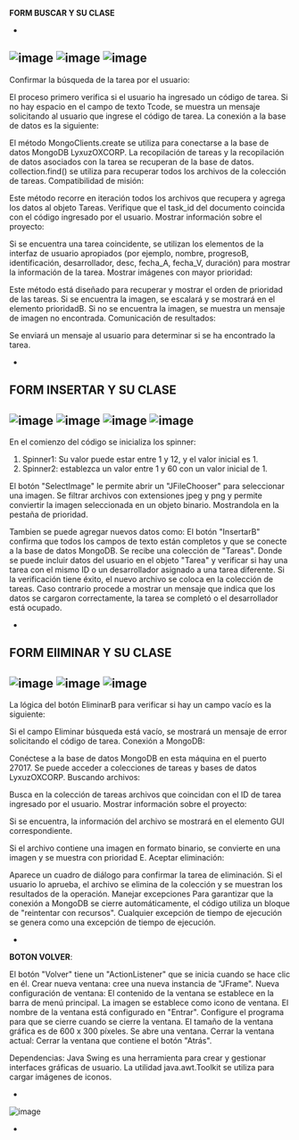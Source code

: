 
**FORM BUSCAR Y SU CLASE**

-
![image](https://github.com/user-attachments/assets/89f398eb-37bf-4d66-aa61-4b3d9af96247)
![image](https://github.com/user-attachments/assets/08997762-3be4-42d5-9de5-d14ff085bba4)
![image](https://github.com/user-attachments/assets/acf38e07-9724-4c3a-b9ac-189b1694a376)
-
Confirmar la búsqueda de la tarea por el usuario:

El proceso primero verifica si el usuario ha ingresado un código de tarea. Si no hay espacio en el campo de texto Tcode, se muestra un mensaje solicitando al usuario que ingrese el código de tarea. La conexión a la base de datos es la siguiente:

El método MongoClients.create se utiliza para conectarse a la base de datos MongoDB LyxuzOXCORP. La recopilación de tareas y la recopilación de datos asociados con la tarea se recuperan de la base de datos. collection.find() se utiliza para recuperar todos los archivos de la colección de tareas. Compatibilidad de misión:

Este método recorre en iteración todos los archivos que recupera y agrega los datos al objeto Tareas. Verifique que el task_id del documento coincida con el código ingresado por el usuario.
Mostrar información sobre el proyecto:

Si se encuentra una tarea coincidente, se utilizan los elementos de la interfaz de usuario apropiados (por ejemplo, nombre, progresoB, identificación, desarrollador, desc, fecha_A, fecha_V, duración) para mostrar la información de la tarea. Mostrar imágenes con mayor prioridad:

Este método está diseñado para recuperar y mostrar el orden de prioridad de las tareas. Si se encuentra la imagen, se escalará y se mostrará en el elemento prioridadB. Si no se encuentra la imagen, se muestra un mensaje de imagen no encontrada. Comunicación de resultados:

Se enviará un mensaje al usuario para determinar si se ha encontrado la tarea.

-
**FORM INSERTAR Y SU CLASE**
-
![image](https://github.com/user-attachments/assets/775f8378-298d-4934-8d59-014763c73c89)
![image](https://github.com/user-attachments/assets/81cd90ba-1f3b-4f40-b9d6-f6e821b2047e)
![image](https://github.com/user-attachments/assets/760a0e0e-2412-4aa8-b993-e92fd6b04c31)
![image](https://github.com/user-attachments/assets/7eacbb12-b237-4f27-bc5b-815664d2a9e9)
-
En el comienzo del código se inicializa los spinner:
1. Spinner1: Su valor puede estar entre 1 y 12, y el valor inicial es 1.
2. Spinner2: establezca un valor entre 1 y 60 con un valor inicial de 1. 

El botón "SelectImage" le permite abrir un "JFileChooser" para seleccionar una imagen. Se filtrar archivos con extensiones jpeg y png y permite conviertir la imagen seleccionada en un objeto binario. Mostrandola en la pestaña de prioridad.

Tambien se puede agregar nuevos datos como:
El botón "InsertarB" confirma que todos los campos de texto están completos  y que se conecte a la base de datos MongoDB. Se recibe una colección de "Tareas". Donde se puede incluir datos del usuario en el objeto "Tarea" y  verificar si hay una tarea con el mismo ID o un desarrollador asignado a una tarea diferente. Si la verificación tiene éxito, el nuevo archivo se coloca en la colección de tareas. Caso contrario procede a mostrar un mensaje que indica que los datos se cargaron correctamente, la tarea se completó o el desarrollador está ocupado.

-
**FORM ElIMINAR Y SU CLASE**
-
![image](https://github.com/user-attachments/assets/fa4c9736-9b8a-4f15-a2f1-2888fbbd1731)
![image](https://github.com/user-attachments/assets/3b25dbf9-d260-4fb6-96f2-bbf70018da2e)
![image](https://github.com/user-attachments/assets/74930db2-88ee-4bb8-8b62-0f5039ffa28d)
-
La lógica del botón EliminarB para verificar si hay un campo vacío es la siguiente:

Si el campo Eliminar búsqueda está vacío, se mostrará un mensaje de error solicitando el código de tarea. Conexión a MongoDB:

Conéctese a la base de datos MongoDB en esta máquina en el puerto 27017. Se puede acceder a colecciones de tareas y bases de datos LyxuzOXCORP. Buscando archivos:

Busca en la colección de tareas archivos que coincidan con el ID de tarea ingresado por el usuario. Mostrar información sobre el proyecto:

Si se encuentra, la información del archivo se mostrará en el elemento GUI correspondiente.

Si el archivo contiene una imagen en formato binario, se convierte en una imagen y se muestra con prioridad E. Aceptar eliminación:

Aparece un cuadro de diálogo para confirmar la tarea de eliminación. Si el usuario lo aprueba, el archivo se elimina de la colección y se muestran los resultados de la operación. Manejar excepciones
Para garantizar que la conexión a MongoDB se cierre automáticamente, el código utiliza un bloque de "reintentar con recursos". Cualquier excepción de tiempo de ejecución se genera como una excepción de tiempo de ejecución.


-
 **BOTON VOLVER**:
 
El botón "Volver" tiene un "ActionListener" que se inicia cuando se hace clic en él.
Crear nueva ventana: cree una nueva instancia de "JFrame". Nueva configuración de ventana:
El contenido de la ventana se establece en la barra de menú principal. La imagen se establece como icono de ventana. El nombre de la ventana está configurado en "Entrar". Configure el programa para que se cierre cuando se cierre la ventana. El tamaño de la ventana gráfica es de 600 x 300 píxeles. Se abre una ventana. Cerrar la ventana actual: Cerrar la ventana que contiene el botón "Atrás".

Dependencias:
Java Swing es una herramienta para crear y gestionar interfaces gráficas de usuario. La utilidad java.awt.Toolkit se utiliza para cargar imágenes de iconos.

-
![image](https://github.com/user-attachments/assets/a2abef8d-6595-42ea-9f84-f1fac5efeb21)



-

